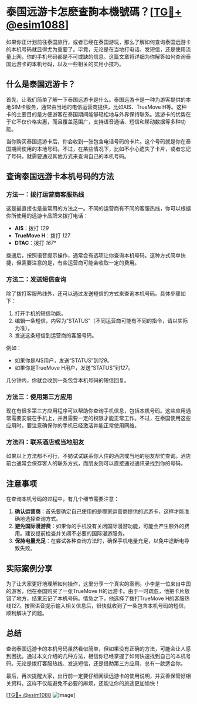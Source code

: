 # 泰国远游卡怎麽查詢本機號碼？[[TG💪+ @esim1088](https://t.me/s/esim1088)]

如果你正计划前往泰国旅行，或者已经在泰国游玩，那么了解如何查询泰国远游卡的本机号码就显得尤为重要了。毕竟，无论是在当地打电话、发短信，还是使用流量上网，你的手机号码都是不可或缺的信息。这篇文章将详细为你解答如何查询泰国远游卡的本机号码，以及一些相关的实用小技巧。

## 什么是泰国远游卡？

首先，让我们简单了解一下泰国远游卡是什么。泰国远游卡是一种为游客提供的本地SIM卡服务，通常由当地的电信运营商提供，比如AIS、TrueMove H等。这种卡的主要目的是方便游客在泰国期间能够轻松地与外界保持联系。远游卡的优势在于它不仅价格实惠，而且覆盖范围广，支持语音通话、短信和移动数据等多种功能。

当你购买泰国远游卡后，你会收到一张包含电话号码的卡片。这个号码就是你在泰国期间使用的本地号码。不过，在某些情况下，比如不小心遗失了卡片，或者忘记了号码，就需要通过其他方式来查询自己的本机号码。

## 查询泰国远游卡本机号码的方法

### 方法一：拨打运营商客服热线

这是最直接也是最常用的方法之一。不同的运营商有不同的客服热线，你可以根据你所使用的远游卡品牌来拨打电话：

- **AIS**：拨打 *129*
- **TrueMove H**：拨打 *127*
- **DTAC**：拨打 *167**

拨通后，按照语音提示操作，通常会有选项让你查询本机号码。这种方式简单快捷，但需要注意的是，有些运营商可能会收取一定的费用。

### 方法二：发送短信查询

除了拨打客服热线外，还可以通过发送短信的方式来查询本机号码。具体步骤如下：

1. 打开手机的短信功能。
2. 编辑一条短信，内容为“STATUS”（不同运营商可能有不同的指令，请以实际为准）。
3. 发送这条短信到运营商的客服号码。

例如：
- 如果你是AIS用户，发送“STATUS”到*129*。
- 如果你是TrueMove H用户，发送“STATUS”到*127*。

几分钟内，你就会收到一条包含本机号码的短信回复。

### 方法三：使用第三方应用

现在有很多第三方应用程序可以帮助你查询手机信息，包括本机号码。这些应用通常需要安装在手机上，并且需要一定的权限才能正常工作。不过，在泰国使用这些应用时，要注意确保你的手机已经激活并能正常使用网络。

### 方法四：联系酒店或当地朋友

如果以上方法都不可行，不妨试试联系你入住的酒店或当地的朋友帮忙查询。酒店前台通常会保存客人的联系方式，而朋友则可以直接通过通讯录找到你的号码。

## 注意事项

在查询本机号码的过程中，有几个细节需要注意：

1. **确认运营商**：首先要确定自己使用的是哪家运营商提供的远游卡，这样才能准确地选择查询方式。
2. **避免国际漫游费**：如果你的手机没有关闭国际漫游功能，可能会产生额外的费用。建议提前检查并关闭不必要的国际漫游服务。
3. **保持电量充足**：在尝试各种查询方法时，确保手机电量充足，以免中途断电导致失败。

## 实际案例分享

为了让大家更好地理解如何操作，这里分享一个真实的案例。小李是一位来自中国的游客，他在泰国购买了一张TrueMove H的远游卡。由于一时疏忽，他把卡片放错了地方，结果忘记了本机号码。情急之下，他选择了拨打TrueMove H的客服热线*127*。按照语音提示输入相关信息后，很快就收到了一条包含本机号码的短信，顺利解决了问题。

## 总结

查询泰国远游卡的本机号码虽然看似简单，但如果没有正确的方法，可能会让人感到困扰。通过本文介绍的几种方法，相信你已经掌握了如何快速找到自己的本机号码。无论是拨打客服热线、发送短信，还是借助第三方应用，总有一款适合你。

最后，再次提醒大家，出行前一定要仔细阅读远游卡的使用说明，并妥善保管好相关资料。这样不仅能避免不必要的麻烦，还能让你的旅途更加愉快！

[[TG💪+ @esim1088](https://t.me/s/esim1088) ![Image](https://i.postimg.cc/4NQfJmqS/Snipaste-2025-05-13-00-14-12.png)]